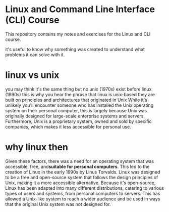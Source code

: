 # Linux and Command Line Interface (CLI) Course

This repository contains my notes and exercises for the Linux and CLI course.

it's useful to know why something was created to understand what problems it can solve with it.
# linux vs unix
you may think it's the same thing but no unix (1970s) exist before linux (1990s) this is why you hear the phrase that linux is unix-based they are built on principles and architectures that originated in Unix
While it's unlikely you'll encounter someone who has installed the Unix operating system on their personal computer, this is largely because Unix was originally designed for large-scale enterprise systems and servers. 
Furthermore, Unix is a proprietary system, owned and sold by specific companies, which makes it less accessible for personal use.
# why linux then
Given these factors, there was a need for an operating system that was accessible, free, and**suitable for personal computers**.
This led to the creation of Linux in the early 1990s by Linus Torvalds.
Linux was designed to be a free and open-source system that follows the design principles of Unix, making it a more accessible alternative. 
Because it's open-source, Linux has been adapted into many different distributions, catering to various types of users and systems, from personal computers to servers. 
This has allowed a Unix-like system to reach a wider audience and be used in ways that the original Unix system was not designed for.


